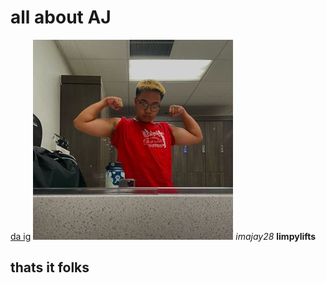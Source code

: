 # all about AJ
[da ig](https://www.instagram.com/imajay28/)
![Image](big.jpg)
*imajay28*
**limpylifts**
## thats it folks
